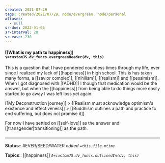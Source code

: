 ```yaml
---
created: 2021-07-29
tags: created/2021/07/29, node/evergreen, node/personal
aliases:
  - null
sr-due: 2022-01-05
sr-interval: 28
sr-ease: 230
---
```


#### [[What is my path to happiness]] `$=customJS.dv_funcs.evergreenHeader(dv, this)`
This is a question that I have pondered countless times through my life, ever since I realized my lack of [[happiness]] in high school. This is has taken many forms, a [[savior complex]], [[nihilism]], [[realism]] and [[pessimism]]. When I got diagnosed with [[ADHD]] I though that medication would be the answer, but when the [[happiness]] from being able to do things more easily started to go away I was left loss yet again. 

[[My Deconstruction journey]] > [[Realism must acknowledge optimism's existence and effectiveness]] > [[Buddhism outlines a path and practice to end suffering, but does not promise it]]

For now I have settled on [[self-love]] as the answer and [[transgender|transitioning]] as the path.

### <hr class="footnote"/>

**Status**:: #EVER/SEED/WATER 
*edited `=this.file.mtime`*

**Topics**:: [[happiness]]
*`$=customJS.dv_funcs.outlinedIn(dv, this)`*


